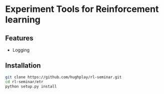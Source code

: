 # Experiment Tools for Reinforcement learning

## Features

- Logging

## Installation

``` sh
git clone https://github.com/hughplay/rl-seminar.git
cd rl-seminar/etr
python setup.py install
```
